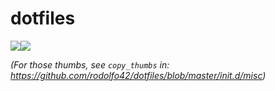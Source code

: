 # dotfiles

![](https://cloud.githubusercontent.com/assets/1674699/4883145/3fd1640a-635f-11e4-87c5-902706e24727.png)![](https://cloud.githubusercontent.com/assets/1674699/4923944/d6e58bda-651e-11e4-82a0-90ce68a4357c.png)

_(For those thumbs, see `copy_thumbs` in: https://github.com/rodolfo42/dotfiles/blob/master/init.d/misc)_
